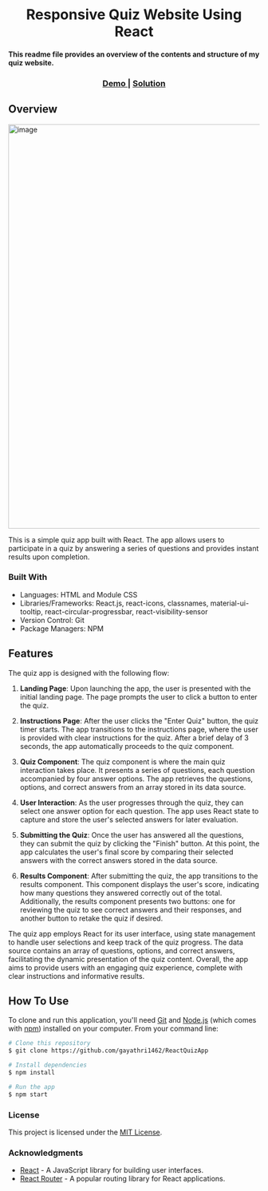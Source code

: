 

<h1 align="center">Responsive Quiz Website Using React</h1>
<h4>This readme file provides an overview of the contents and structure of my quiz website.</h4>
<div align="center">
  <h3>
    <a href="https://jp3jmn.csb.app/" target="_blank" rel=“noreferrer”>
      Demo
    </a>
    <span> | </span>
    <a href="https://codesandbox.io/s/quizapp-jp3jmn" target="_blank" rel=“noreferrer”>
      Solution
    </a>
  </h3>
</div>

<!-- OVERVIEW -->

## Overview
<img width="811" alt="image" src="https://github.com/gayathri1462/ReactQuizApp/assets/42805318/dd51020f-58ca-48e8-9c0b-b93a83043cc8">
<p>This is a simple quiz app built with React. The app allows users to participate in a quiz by answering a series of questions and provides instant results upon completion.</p>

### Built With
- Languages: HTML and Module CSS
- Libraries/Frameworks: React.js, react-icons, classnames, material-ui-tooltip, react-circular-progressbar, react-visibility-sensor
- Version Control: Git 
- Package Managers: NPM

## Features

The quiz app is designed with the following flow:

1. **Landing Page**: Upon launching the app, the user is presented with the initial landing page. The page prompts the user to click a button to enter the quiz.

2. **Instructions Page**: After the user clicks the "Enter Quiz" button, the quiz timer starts. The app transitions to the instructions page, where the user is provided with clear instructions for the quiz. After a brief delay of 3 seconds, the app automatically proceeds to the quiz component.

3. **Quiz Component**: The quiz component is where the main quiz interaction takes place. It presents a series of questions, each question accompanied by four answer options. The app retrieves the questions, options, and correct answers from an array stored in its data source.

4. **User Interaction**: As the user progresses through the quiz, they can select one answer option for each question. The app uses React state to capture and store the user's selected answers for later evaluation.

5. **Submitting the Quiz**: Once the user has answered all the questions, they can submit the quiz by clicking the "Finish" button. At this point, the app calculates the user's final score by comparing their selected answers with the correct answers stored in the data source.

6. **Results Component**: After submitting the quiz, the app transitions to the results component. This component displays the user's score, indicating how many questions they answered correctly out of the total. Additionally, the results component presents two buttons: one for reviewing the quiz to see correct answers and their responses, and another button to retake the quiz if desired.

The quiz app employs React for its user interface, using state management to handle user selections and keep track of the quiz progress. The data source contains an array of questions, options, and correct answers, facilitating the dynamic presentation of the quiz content. Overall, the app aims to provide users with an engaging quiz experience, complete with clear instructions and informative results.

## How To Use
To clone and run this application, you'll need [Git](https://git-scm.com) and [Node.js](https://nodejs.org/en/download/) (which comes with [npm](http://npmjs.com)) installed on your computer. From your command line:

```bash
# Clone this repository
$ git clone https://github.com/gayathri1462/ReactQuizApp

# Install dependencies
$ npm install

# Run the app
$ npm start
```

### License

This project is licensed under the [MIT License](LICENSE).

### Acknowledgments

- [React](https://reactjs.org/) - A JavaScript library for building user interfaces.
- [React Router](https://reactrouter.com/) - A popular routing library for React applications.

